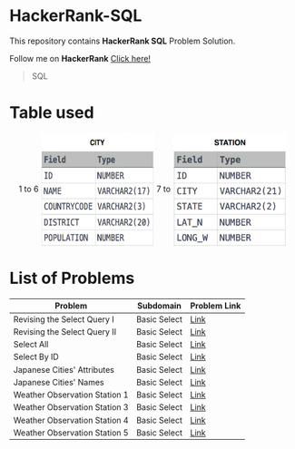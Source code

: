 # HackerRank-SQL
This repository contains **HackerRank SQL** Problem Solution.

Follow me on **HackerRank** [Click here!](https://www.hackerrank.com/arwazkhan189)

> SQL  <!--<code><img align="center" height='100' src='' alt="SQL"/></code>-->

# Table used
<p align='center'>
 1 to 6
<img align='center' width='200' height='200' src='https://github.com/arwazkhan189/HackerRank-SQL/blob/main/Tables/Table-1.jpg' alt='1-6'>
 7 to  
<img align='center' width='200' height='200' src='https://github.com/arwazkhan189/HackerRank-SQL/blob/main/Tables/Table-2.jpg' alt='7-'>
</p>

# List of Problems


|         Problem              | Subdomain    | Problem Link|
| ---------------------------- | ------------ | ----------- |
| Revising the Select Query I  | Basic Select | [Link](https://www.hackerrank.com/challenges/revising-the-select-query/problem)|
| Revising the Select Query II  | Basic Select | [Link](https://www.hackerrank.com/challenges/revising-the-select-query-2/problem)|
| Select All  | Basic Select | [Link](https://www.hackerrank.com/challenges/select-all-sql/problem)|
| Select By ID | Basic Select | [Link](https://www.hackerrank.com/challenges/select-by-id/problem) |
| Japanese Cities' Attributes | Basic Select | [Link](https://www.hackerrank.com/challenges/japanese-cities-attributes/problem) |
| Japanese Cities' Names  | Basic Select | [Link](https://www.hackerrank.com/challenges/japanese-cities-name/problem) |
| Weather Observation Station 1  | Basic Select | [Link](https://www.hackerrank.com/challenges/weather-observation-station-1/problem) |
| Weather Observation Station 3  | Basic Select | [Link](https://www.hackerrank.com/challenges/weather-observation-station-3/problem) |
| Weather Observation Station 4  | Basic Select | [Link](https://www.hackerrank.com/challenges/weather-observation-station-4/problem) |
| Weather Observation Station 5  | Basic Select | [Link](https://www.hackerrank.com/challenges/weather-observation-station-5/problem) |
